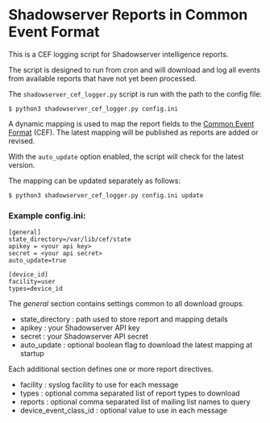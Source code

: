 # Shadowserver Reports in Common Event Format

This is a CEF logging script for Shadowserver intelligence reports. 

The script is designed to run from cron and will download and log all events from available reports that have not yet been processed.

The `shadowserver_cef_logger.py` script is run with the path to the config file:

```
$ python3 shadowserver_cef_logger.py config.ini
```

A dynamic mapping is used to map the report fields to the [Common Event Format](https://www.microfocus.com/documentation/arcsight/arcsight-smartconnectors-8.3/cef-implementation-standard/Content/CEF/Chapter%201%20What%20is%20CEF.htm) (CEF).  The latest mapping will be published as reports are added or revised.

With the `auto_update` option enabled, the script will check for the latest version.

The mapping can be updated separately as follows:

```
$ python3 shadowserver_cef_logger.py config.ini update
```

### Example config.ini:

```
[general]
state_directory=/var/lib/cef/state
apikey = <your api key>
secret = <your api secret>
auto_update=true

[device_id]
facility=user
types=device_id
```

The _general_ section contains settings common to all download groups.

* state_directory : path used to store report and mapping details
* apikey : your Shadowserver API key
* secret : your Shadowserver API secret
* auto_update : optional boolean flag to download the latest mapping at startup

Each additional section defines one or more report directives.

* facility : syslog facility to use for each message
* types : optional comma separated list of report types to download
* reports : optional comma separated list of mailing list names to query
* device_event_class_id : optional value to use in each message

